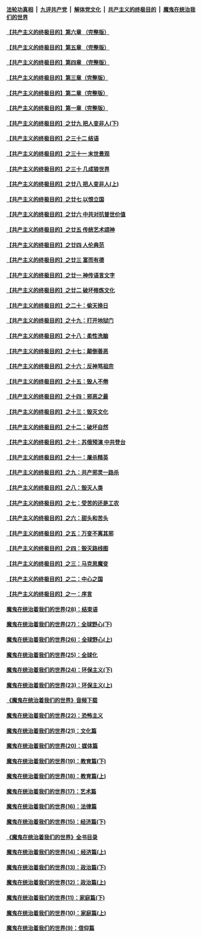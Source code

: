 ####  [法轮功真相](../../../../basic/blob/master/README.md?t=06140701) &nbsp;|&nbsp; [九评共产党](../../../../9ping.md/blob/master/README.md?t=06140701) &nbsp;|&nbsp; [解体党文化](../../../../jtdwh.md/blob/master/README.md?t=06140701)  &nbsp;|&nbsp; [共产主义的终极目的](../../../../gczydzjmd.md/blob/master/README.md?t=06140701) &nbsp;|&nbsp; [魔鬼在统治我们的世界](../../../../mgztzwmdsj.md/blob/master/README.md?t=06140701) 

#### [【共产主义的终极目的】第六章 （完整版）](../pages/nsc422/n11428913.md?t=06140701) 

#### [【共产主义的终极目的】第五章 （完整版）](../pages/nsc422/n11428912.md?t=06140701) 

#### [【共产主义的终极目的】第四章 （完整版）](../pages/nsc422/n11428907.md?t=06140701) 

#### [【共产主义的终极目的】第三章（完整版）](../pages/nsc422/n11428848.md?t=06140701) 

#### [【共产主义的终极目的】第二章（完整版）](../pages/nsc422/n11428831.md?t=06140701) 

#### [【共产主义的终极目的】第一章（完整版）](../pages/nsc422/n11417651.md?t=06140701) 

#### [【共产主义的终极目的】之廿九 把人变非人(下)](../pages/nsc422/n11344140.md?t=06140701) 

#### [【共产主义的终极目的】之三十二 结语](../pages/nsc422/n11360535.md?t=06140701) 

#### [【共产主义的终极目的】之三十一 末世景观](../pages/nsc422/n11351129.md?t=06140701) 

#### [【共产主义的终极目的】之三十 几成狼世界](../pages/nsc422/n11348280.md?t=06140701) 

#### [【共产主义的终极目的】之廿八 把人变非人(上)](../pages/nsc422/n11340492.md?t=06140701) 

#### [【共产主义的终极目的】之廿七 以恨立国](../pages/nsc422/n11336944.md?t=06140701) 

#### [【共产主义的终极目的】之廿六 中共对抗普世价值](../pages/nsc422/n11324785.md?t=06140701) 

#### [【共产主义的终极目的】之廿五 传统艺术颂神](../pages/nsc422/n11296396.md?t=06140701) 

#### [【共产主义的终极目的】之廿四 人伦典范](../pages/nsc422/n11296397.md?t=06140701) 

#### [【共产主义的终极目的】之廿三 富而有德](../pages/nsc422/n11283598.md?t=06140701) 

#### [【共产主义的终极目的】之廿一 神传语言文字](../pages/nsc422/n11263265.md?t=06140701) 

#### [【共产主义的终极目的】之廿二 破坏修炼文化](../pages/nsc422/n11245728.md?t=06140701) 

#### [【共产主义的终极目的】之二十：偷天换日](../pages/nsc422/n11238846.md?t=06140701) 

#### [【共产主义的终极目的】之十九：打开地狱门](../pages/nsc422/n11206376.md?t=06140701) 

#### [【共产主义的终极目的】之十八：柔性洗脑](../pages/nsc422/n11199994.md?t=06140701) 

#### [【共产主义的终极目的】之十七：颠倒善恶](../pages/nsc422/n11179782.md?t=06140701) 

#### [【共产主义的终极目的】之十六：反神骂祖宗](../pages/nsc422/n11166798.md?t=06140701) 

#### [【共产主义的终极目的】之十五：毁人不倦](../pages/nsc422/n11166792.md?t=06140701) 

#### [【共产主义的终极目的】之十四：邪恶之最](../pages/nsc422/n11150249.md?t=06140701) 

#### [【共产主义的终极目的】之十三：毁灭文化](../pages/nsc422/n11135227.md?t=06140701) 

#### [【共产主义的终极目的】之十二：破坏自然](../pages/nsc422/n11135214.md?t=06140701) 

#### [【共产主义的终极目的】之十：苏俄预演 中共登台](../pages/nsc422/n11118424.md?t=06140701) 

#### [【共产主义的终极目的】之十一：屠杀精英](../pages/nsc422/n11118442.md?t=06140701) 

#### [【共产主义的终极目的】之九：共产邪灵一路杀](../pages/nsc422/n11114139.md?t=06140701) 

#### [【共产主义的终极目的】之八：毁灭人类](../pages/nsc422/n11108503.md?t=06140701) 

#### [【共产主义的终极目的】之七：受苦的还是工农](../pages/nsc422/n11101809.md?t=06140701) 

#### [【共产主义的终极目的】之六：甜头和苦头](../pages/nsc422/n11096971.md?t=06140701) 

#### [【共产主义的终极目的】之五：万变不离其邪](../pages/nsc422/n11091285.md?t=06140701) 

#### [【共产主义的终极目的】之四：毁灭路线图](../pages/nsc422/n11086284.md?t=06140701) 

#### [【共产主义的终极目的】之三：马克思魔变](../pages/nsc422/n11061941.md?t=06140701) 

#### [【共产主义的终极目的】之二：中心之国](../pages/nsc422/n11047728.md?t=06140701) 

#### [【共产主义的终极目的】之一：序言](../pages/nsc422/n11086077.md?t=06140701) 

#### [魔鬼在统治着我们的世界(28)：结束语](../pages/nsc422/n10936246.md?t=06140701) 

#### [魔鬼在统治着我们的世界(27)：全球野心(下)](../pages/nsc422/n10928319.md?t=06140701) 

#### [魔鬼在统治着我们的世界(26)：全球野心(上)](../pages/nsc422/n10900318.md?t=06140701) 

#### [魔鬼在统治着我们的世界(25)：全球化](../pages/nsc422/n10788205.md?t=06140701) 

#### [魔鬼在统治着我们的世界(24)：环保主义(下)](../pages/nsc422/n10695307.md?t=06140701) 

#### [魔鬼在统治着我们的世界(23)：环保主义(上)](../pages/nsc422/n10688613.md?t=06140701) 

#### [《魔鬼在统治着我们的世界》音频下载](../pages/nsc422/n10635553.md?t=06140701) 

#### [魔鬼在统治着我们的世界(22)：恐怖主义](../pages/nsc422/n10614727.md?t=06140701) 

#### [魔鬼在统治着我们的世界(21)：文化篇](../pages/nsc422/n10597706.md?t=06140701) 

#### [魔鬼在统治着我们的世界(20)：媒体篇](../pages/nsc422/n10586579.md?t=06140701) 

#### [魔鬼在统治着我们的世界(19)：教育篇(下)](../pages/nsc422/n10564808.md?t=06140701) 

#### [魔鬼在统治着我们的世界(18)：教育篇(上)](../pages/nsc422/n10526970.md?t=06140701) 

#### [魔鬼在统治着我们的世界(17)：艺术篇](../pages/nsc422/n10499093.md?t=06140701) 

#### [魔鬼在统治着我们的世界(16)：法律篇](../pages/nsc422/n10485969.md?t=06140701) 

#### [魔鬼在统治着我们的世界(15)：经济篇(下)](../pages/nsc422/n10469975.md?t=06140701) 

#### [《魔鬼在统治着我们的世界》全书目录](../pages/nsc422/n10464261.md?t=06140701) 

#### [魔鬼在统治着我们的世界(14)：经济篇(上)](../pages/nsc422/n10457370.md?t=06140701) 

#### [魔鬼在统治着我们的世界(13)：政治篇(下)](../pages/nsc422/n10448270.md?t=06140701) 

#### [魔鬼在统治着我们的世界(12)：政治篇(上)](../pages/nsc422/n10444576.md?t=06140701) 

#### [魔鬼在统治着我们的世界(11)：家庭篇(下)](../pages/nsc422/n10440961.md?t=06140701) 

#### [魔鬼在统治着我们的世界(10)：家庭篇(上)](../pages/nsc422/n10435448.md?t=06140701) 

#### [魔鬼在统治着我们的世界(9)：信仰篇](../pages/nsc422/n10432159.md?t=06140701) 

